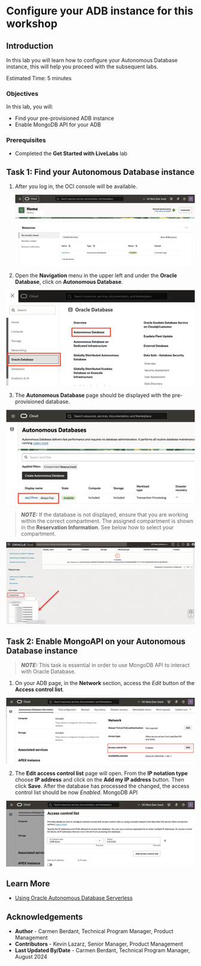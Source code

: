 # Configure your ADB instance for this workshop

## Introduction

In this lab you will learn how to configure your Autonomous Database instance, this will help you proceed with the subsequent labs.

Estimated Time: 5 minutes


### Objectives

In this lab, you will:

- Find your pre-provisioned ADB instance
- Enable MongoDB API for your ADB


### Prerequisites

- Completed the **Get Started with LiveLabs** lab

## Task 1: Find your Autonomous Database instance

1. After you log in, the OCI console will be available.

   ![Oracle Cloud Console](images/oracle-cloud.png)

2. Open the **Navigation** menu in the upper left and under the **Oracle Database**, click on **Autonomous Database**.

  ![Oracle Menu](images/oracle-cloud-adb.png)

3. The **Autonomous Database** page should be displayed with the pre-provisioned database.

  ![Oracle Autonomous Database](images/adb-instance.png)

  > **_NOTE:_** If the database is not displayed, ensure that you are working within the correct compartment. The assigned compartment is shown in the **Reservation Information**. See below how to select your compartment.

  ![Choose Compartment](images/choose-compartment.png)


## Task 2: Enable MongoAPI on your Autonomous Database instance

> **_NOTE:_** This task is essential in order to use MongoDB API to interact with Oracle Database.

1. On your ADB page, in the **Network** section, access the *Edit* button of the **Access control list**.

  ![Enable MongoAPI step 1](images/enable-mongo-step1.png)

2. The **Edit access control list** page will open. From the **IP notation type** choose **IP address** and click on the **Add my IP address** button. Then click **Save**. After the database has processed the changed, the access control list should be now *Enabled*. MongoDB API

 ![Enable MongoAPI step 2](images/enable-mongo-step2.png)


## Learn More

* [Using Oracle Autonomous Database Serverless](https://docs.oracle.com/en-us/iaas/autonomous-database-serverless/doc/mongo-using-oracle-database-api-mongodb.html)

## Acknowledgements

* **Author** - Carmen Berdant, Technical Program Manager, Product Management
* **Contributors** -  Kevin Lazarz, Senior Manager, Product Management
* **Last Updated By/Date** - Carmen Berdant, Technical Program Manager, August 2024